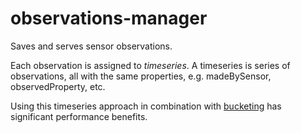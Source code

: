 # observations-manager

Saves and serves sensor observations.

Each observation is assigned to *timeseries*. A timeseries is series of observations, all with the same properties, e.g. madeBySensor, observedProperty, etc.

Using this timeseries approach in combination with [bucketing](https://www.mongodb.com/blog/post/time-series-data-and-mongodb-part-2-schema-design-best-practices) has significant performance benefits.